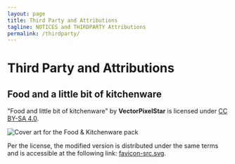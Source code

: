 ```yaml
---
layout: page
title: Third Party and Attributions
tagline: NOTICES and THIRDPARTY Attributions
permalink: /thirdparty/
---
```

# Third Party and Attributions

## Food and a little bit of kitchenware

"Food and little bit of kitchenware" by **VectorPixelStar** is licensed under [CC BY-SA 4.0](https://creativecommons.org/licenses/by-sa/4.0/deed).

![Cover art for the Food & Kitchenware pack](/thirdparty/foodandkitchenware.jpeg)

Per the license, the modified version is distributed under the same terms and is accessible at the
following link: [favicon-src.svg](/images/favicon-src.svg).